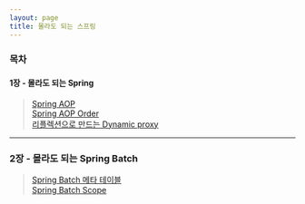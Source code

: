 ```yaml
---
layout: page
title: 몰라도 되는 스프링
---
```

### 목차  

#### 1장 - 몰라도 되는 Spring 

> [Spring AOP](https://taes-k.github.io/2021/02/07/spring-aop-proxy/)   
> [Spring AOP Order](https://taes-k.github.io/2021/03/12/spring-aop-order/)  
> [리플렉션으로 만드는 Dynamic proxy](https://taes-k.github.io/2021/05/15/dynamic-proxy-reflection/)  

---

### 2장 - 몰라도 되는 Spring Batch 

> [Spring Batch 메타 테이블](https://taes-k.github.io/2021/03/01/spring-batch-table/)   
> [Spring Batch Scope](https://taes-k.github.io/2021/05/13/spring-batch-order/)   

